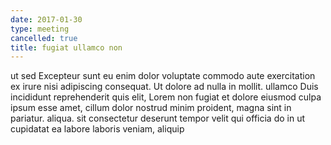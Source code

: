 ```yaml
---
date: 2017-01-30
type: meeting
cancelled: true
title: fugiat ullamco non
---
```

ut sed Excepteur sunt eu enim dolor voluptate commodo aute exercitation ex irure nisi adipiscing consequat. Ut dolore ad nulla in mollit. ullamco Duis incididunt reprehenderit quis elit, Lorem non fugiat et dolore eiusmod culpa ipsum esse amet, cillum dolor nostrud minim proident, magna sint in pariatur. aliqua. sit consectetur deserunt tempor velit qui officia do in ut cupidatat ea labore laboris veniam, aliquip